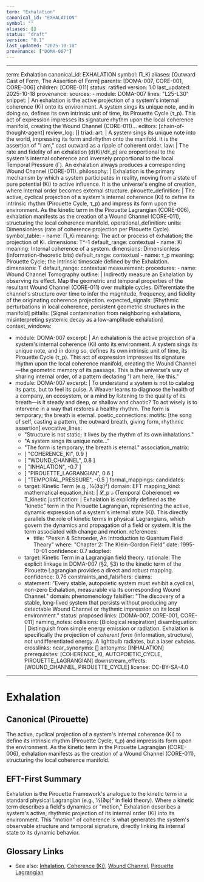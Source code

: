 ```yaml
---
term: "Exhalation"
canonical_id: "EXHALATION"
symbol: ""
aliases: []
status: "draft"
version: "0.1"
last_updated: "2025-10-18"
provenance: ["DOMA-007"]
---
```


---
term: Exhalation
canonical_id: EXHALATION
symbol: Π_Ki
aliases: [Outward Cast of Form, The Assertion of Form]
parents: [DOMA-007, CORE-001, CORE-006]
children: [CORE-011]
status: ratified
version: 1.0
last_updated: 2025-10-18
provenance:
  sources:
    - module: DOMA-007
      lines: "L25-L30"
      snippet: |
        An exhalation is the active projection of a system's internal coherence (Ki) onto its environment. A system sings its unique note, and in doing so, defines its own intrinsic unit of time, its Pirouette Cycle (τ_p). This act of expression impresses its signature rhythm upon the local coherence manifold, creating the Wound Channel (CORE-011)...
  editors: [chain-of-thought-agent]
  review_log: []
triad:
  art: |
    A system sings its unique note into the world, impressing its form and rhythm onto the manifold. It is the assertion of "I am," cast outward as a ripple of coherent order.
  law: |
    The rate and fidelity of an exhalation (d(Ki)/dτ_p) are proportional to the system's internal coherence and inversely proportional to the local Temporal Pressure (Γ). An exhalation always produces a corresponding Wound Channel (CORE-011).
  philosophy: |
    Exhalation is the primary mechanism by which a system participates in reality, moving from a state of pure potential (Ki) to active influence. It is the universe's engine of creation, where internal order becomes external structure.
pirouette_definition: |
  The active, cyclical projection of a system's internal coherence (Ki) to define its intrinsic rhythm (Pirouette Cycle, τ_p) and impress its form upon the environment. As the kinetic term in the Pirouette Lagrangian (CORE-006), exhalation manifests as the creation of a Wound Channel (CORE-011), structuring the local coherence manifold.
operational_definition:
  units: Dimensionless (rate of coherence projection per Pirouette Cycle).
  symbol_table:
    - name: Π_Ki
      meaning: The act or process of exhalation; the projection of Ki.
      dimensions: T^-1
      default_range: contextual
    - name: Ki
      meaning: Internal coherence of a system.
      dimensions: Dimensionless (information-theoretic bits)
      default_range: contextual
    - name: τ_p
      meaning: Pirouette Cycle; the intrinsic timescale defined by the Exhalation.
      dimensions: T
      default_range: contextual
  measurement:
    procedures:
      - name: Wound Channel Tomography
        outline: |
          Indirectly measure an Exhalation by observing its effect. Map the geometric and temporal properties of the resultant Wound Channel (CORE-011) over multiple cycles. Differentiate the channel's structure over time to infer the magnitude, frequency, and fidelity of the originating coherence projection.
        expected_signals: [Rhythmic perturbations in local coherence, persistent geometric structures in the manifold]
        pitfalls: [Signal contamination from neighboring exhalations, misinterpreting systemic decay as a low-amplitude exhalation]
context_windows:
  - module: DOMA-007
    excerpt: |
      An exhalation is the active projection of a system's internal coherence (Ki) onto its environment. A system sings its unique note, and in doing so, defines its own intrinsic unit of time, its Pirouette Cycle (τ_p). This act of expression impresses its signature rhythm upon the local coherence manifold, creating the Wound Channel—the geometric memory of its passage. This is the universe's way of sharing internal order, of a pattern declaring "I am here, like this."
  - module: DOMA-007
    excerpt: |
      To understand a system is not to catalog its parts, but to feel its pulse. A Weaver learns to diagnose the health of a company, an ecosystem, or a mind by listening to the quality of its breath—is it steady and deep, or shallow and chaotic? To act wisely is to intervene in a way that restores a healthy rhythm. The form is temporary; the breath is eternal.
poetic_connections:
  motifs: [the song of self, casting a pattern, the outward breath, giving form, rhythmic assertion]
  evocative_lines:
    - "Structure is not static; it lives by the rhythm of its own inhalations."
    - "A system sings its unique note..."
    - "The form is temporary; the breath is eternal."
  association_matrix:
    - [ "COHERENCE_KI", 0.9 ]
    - [ "WOUND_CHANNEL", 0.8 ]
    - [ "INHALATION", -0.7 ]
    - [ "PIROUETTE_LAGRANGIAN", 0.6 ]
    - [ "TEMPORAL_PRESSURE", -0.5 ]
formal_mappings:
  candidates:
    - target: Kinetic Term (e.g., ½(∂φ)²)
      domain: EFT
      mapping_kind: mathematical
      equation_hint: |
        𝓛_p ∋ (Temporal Coherence) ⇔ T_kinetic
      justification: |
        Exhalation is explicitly defined as the "kinetic" term in the Pirouette Lagrangian, representing the active, dynamic expression of a system's internal state (Ki). This directly parallels the role of kinetic terms in physical Lagrangians, which govern the dynamics and propagation of a field or system. It is the term associated with change and motion.
      references:
        - title: "Peskin & Schroeder, An Introduction to Quantum Field Theory"
          where: "Chapter 2: The Klein-Gordon Field"
          date: 1995-10-01
      confidence: 0.7
  adopted:
    - target: Kinetic Term in a Lagrangian field theory.
      rationale: The explicit linkage in DOMA-007 (§2, §3) to the kinetic term of the Pirouette Lagrangian provides a direct and robust mapping.
      confidence: 0.75
constraints_and_falsifiers:
  claims:
    - statement: "Every stable, autopoietic system must exhibit a cyclical, non-zero Exhalation, measurable via its corresponding Wound Channel."
      domain: phenomenology
      falsifier: "The discovery of a stable, long-lived system that persists without producing any detectable Wound Channel or rhythmic impression on its local environment."
      status: proposed
      links: [DOMA-007, CORE-001, CORE-011]
naming_notes:
  collisions: [Biological respiration]
  disambiguation: |
    Distinguish from simple energy emission or radiation. Exhalation is specifically the projection of *coherent form* (information, structure), not undifferentiated energy. A lightbulb radiates, but a laser *exhales*.
crosslinks:
  near_synonyms: []
  antonyms: [INHALATION]
  prerequisites: [COHERENCE_KI, AUTOPOIETIC_CYCLE, PIROUETTE_LAGRANGIAN]
  downstream_effects: [WOUND_CHANNEL, PIROUETTE_CYCLE]
license: CC-BY-SA-4.0
---

# Exhalation

## Canonical (Pirouette)
The active, cyclical projection of a system's internal coherence (Ki) to define its intrinsic rhythm (Pirouette Cycle, τ_p) and impress its form upon the environment. As the kinetic term in the Pirouette Lagrangian (CORE-006), exhalation manifests as the creation of a Wound Channel (CORE-011), structuring the local coherence manifold.

## EFT-First Summary
Exhalation is the Pirouette Framework's analogue to the kinetic term in a standard physical Lagrangian (e.g., ½(∂φ)² in field theory). Where a kinetic term describes a field's dynamics or "motion," Exhalation describes a system's active, rhythmic projection of its internal order (Ki) into its environment. This "motion" of coherence is what generates the system's observable structure and temporal signature, directly linking its internal state to its dynamic behavior.

## Glossary Links
- See also: [Inhalation](<placeholder>), [Coherence (Ki)](<placeholder>), [Wound Channel](<placeholder>), [Pirouette Lagrangian](<placeholder>)